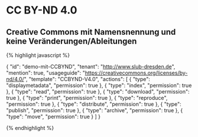 # CC BY-ND 4.0
## Creative Commons mit Namensnennung und keine Veränderungen/Ableitungen


{% highlight javascript %}

{
  "id": "demo-mit-CCBYND",
  "tenant": "http://www.slub-dresden.de",
  "mention": true,
  "usageguide": "https://creativecommons.org/licenses/by-nd/4.0/",
  "template": "CCBYND-V4.0",
  "actions": [
    {
      "type": "displaymetadata",
      "permission": true
    },
    {
      "type": "index",
      "permission": true
    },
    {
      "type": "read",
      "permission": true
    },
    {
      "type": "download",
      "permission": true
    },
    {
      "type": "print",
      "permission": true
    },
    {
      "type": "reproduce",
      "permission": true
    },
    {
      "type": "distribute",
      "permission": true
    },
    {
      "type": "publish",
      "permission": true
    },
    {
      "type": "archive",
      "permission": true
    },
    {
      "type": "move",
      "permission": true
    }
  ]
}

{% endhighlight %}
